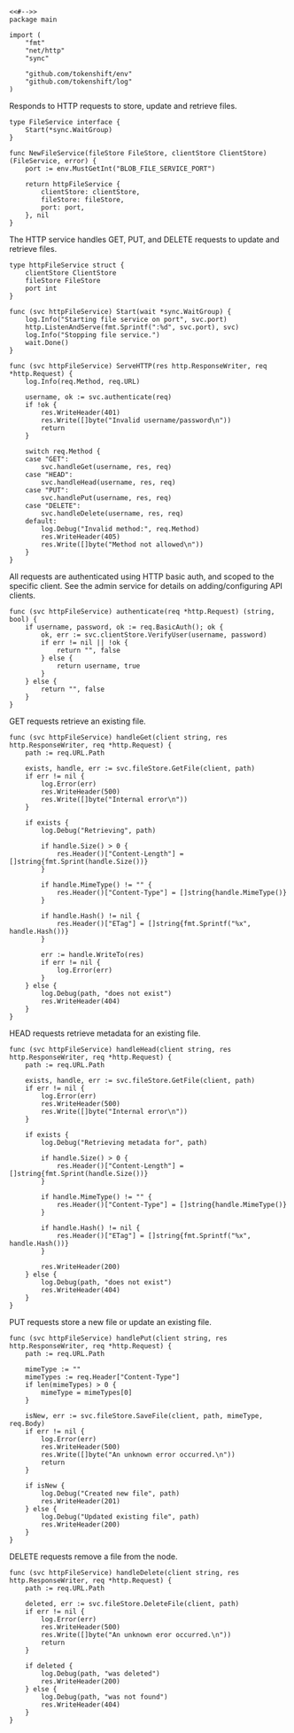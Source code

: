 	<<#-->>
	package main

	import (
		"fmt"
		"net/http"
		"sync"

		"github.com/tokenshift/env"
		"github.com/tokenshift/log"
	)

Responds to HTTP requests to store, update and retrieve files.

	type FileService interface {
		Start(*sync.WaitGroup)
	}

	func NewFileService(fileStore FileStore, clientStore ClientStore) (FileService, error) {
		port := env.MustGetInt("BLOB_FILE_SERVICE_PORT")

		return httpFileService {
			clientStore: clientStore,
			fileStore: fileStore,
			port: port,
		}, nil
	}

The HTTP service handles GET, PUT, and DELETE requests to update and retrieve files.

	type httpFileService struct {
		clientStore ClientStore
		fileStore FileStore
		port int
	}

	func (svc httpFileService) Start(wait *sync.WaitGroup) {
		log.Info("Starting file service on port", svc.port)
		http.ListenAndServe(fmt.Sprintf(":%d", svc.port), svc)
		log.Info("Stopping file service.")
		wait.Done()
	}

	func (svc httpFileService) ServeHTTP(res http.ResponseWriter, req *http.Request) {
		log.Info(req.Method, req.URL)

		username, ok := svc.authenticate(req)
		if !ok {
			res.WriteHeader(401)
			res.Write([]byte("Invalid username/password\n"))
			return
		}

		switch req.Method {
		case "GET":
			svc.handleGet(username, res, req)
		case "HEAD":
			svc.handleHead(username, res, req)
		case "PUT":
			svc.handlePut(username, res, req)
		case "DELETE":
			svc.handleDelete(username, res, req)
		default:
			log.Debug("Invalid method:", req.Method)
			res.WriteHeader(405)
			res.Write([]byte("Method not allowed\n"))
		}
	}

All requests are authenticated using HTTP basic auth, and scoped to the
specific client. See the admin service for details on adding/configuring API
clients.

	func (svc httpFileService) authenticate(req *http.Request) (string, bool) {
		if username, password, ok := req.BasicAuth(); ok {
			ok, err := svc.clientStore.VerifyUser(username, password)
			if err != nil || !ok {
				return "", false
			} else {
				return username, true
			}
		} else {
			return "", false
		}
	}

GET requests retrieve an existing file.

	func (svc httpFileService) handleGet(client string, res http.ResponseWriter, req *http.Request) {
		path := req.URL.Path

		exists, handle, err := svc.fileStore.GetFile(client, path)
		if err != nil {
			log.Error(err)
			res.WriteHeader(500)
			res.Write([]byte("Internal error\n"))
		}

		if exists {
			log.Debug("Retrieving", path)

			if handle.Size() > 0 {
				res.Header()["Content-Length"] = []string{fmt.Sprint(handle.Size())}
			}

			if handle.MimeType() != "" {
				res.Header()["Content-Type"] = []string{handle.MimeType()}
			}

			if handle.Hash() != nil {
				res.Header()["ETag"] = []string{fmt.Sprintf("%x", handle.Hash())}
			}

			err := handle.WriteTo(res)
			if err != nil {
				log.Error(err)
			}
		} else {
			log.Debug(path, "does not exist")
			res.WriteHeader(404)
		}
	}

HEAD requests retrieve metadata for an existing file.

	func (svc httpFileService) handleHead(client string, res http.ResponseWriter, req *http.Request) {
		path := req.URL.Path

		exists, handle, err := svc.fileStore.GetFile(client, path)
		if err != nil {
			log.Error(err)
			res.WriteHeader(500)
			res.Write([]byte("Internal error\n"))
		}

		if exists {
			log.Debug("Retrieving metadata for", path)

			if handle.Size() > 0 {
				res.Header()["Content-Length"] = []string{fmt.Sprint(handle.Size())}
			}

			if handle.MimeType() != "" {
				res.Header()["Content-Type"] = []string{handle.MimeType()}
			}

			if handle.Hash() != nil {
				res.Header()["ETag"] = []string{fmt.Sprintf("%x", handle.Hash())}
			}

			res.WriteHeader(200)
		} else {
			log.Debug(path, "does not exist")
			res.WriteHeader(404)
		}
	}

PUT requests store a new file or update an existing file.

	func (svc httpFileService) handlePut(client string, res http.ResponseWriter, req *http.Request) {
		path := req.URL.Path

		mimeType := ""
		mimeTypes := req.Header["Content-Type"]
		if len(mimeTypes) > 0 {
			mimeType = mimeTypes[0]
		}

		isNew, err := svc.fileStore.SaveFile(client, path, mimeType, req.Body)
		if err != nil {
			log.Error(err)
			res.WriteHeader(500)
			res.Write([]byte("An unknown error occurred.\n"))
			return
		}

		if isNew {
			log.Debug("Created new file", path)
			res.WriteHeader(201)
		} else {
			log.Debug("Updated existing file", path)
			res.WriteHeader(200)
		}
	}

DELETE requests remove a file from the node.

	func (svc httpFileService) handleDelete(client string, res http.ResponseWriter, req *http.Request) {
		path := req.URL.Path

		deleted, err := svc.fileStore.DeleteFile(client, path)
		if err != nil {
			log.Error(err)
			res.WriteHeader(500)
			res.Write([]byte("An unknown eror occurred.\n"))
			return
		}

		if deleted {
			log.Debug(path, "was deleted")
			res.WriteHeader(200)
		} else {
			log.Debug(path, "was not found")
			res.WriteHeader(404)
		}
	}
